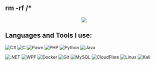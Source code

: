 ## rm -rf /*

<!DOCTYPE html>
<html>
  <body>
    <div align="center">
      <img src="http://raw.githubusercontent.com/miyamurov/miyamurov/main/berserk.gif" align="center">
    </div>
    <h2>Languages and Tools I use:</h2>
  </body>
</html>

![C#](https://img.shields.io/badge/-C%23-090909?style=for-the-badge&logo=c-sharp&logoColor=white)
![C](https://img.shields.io/badge/-C-090909?style=for-the-badge&logo=c)
![Pawn](https://img.shields.io/badge/-Pawn-090909?style=for-the-badge&logo=Pawn)
![PHP](https://img.shields.io/badge/-PHP-090909?style=for-the-badge&logo=php)
![Python](https://img.shields.io/badge/-Python-090909?style=for-the-badge&logo=python)
![Java](https://img.shields.io/badge/-Java-090909?style=for-the-badge&logo=java)

![.NET](https://img.shields.io/badge/-.NET-090909?style=for-the-badge&logo=dotnet)
![WPF](https://img.shields.io/badge/-WPF-090909?style=for-the-badge&logo=dotnet)
![Docker](https://img.shields.io/badge/-Docker-090909?style=for-the-badge&logo=docker)
![Git](https://img.shields.io/badge/-Git-090909?style=for-the-badge&logo=git)
![MySQL](https://img.shields.io/badge/-MySQL-090909?style=for-the-badge&logo=mysql)
![CloudFlare](https://img.shields.io/badge/-CloudFlare-090909?style=for-the-badge&logo=cloudflare)
![Linux](https://img.shields.io/badge/-Linux-090909?style=for-the-badge&logo=linux)
![Kali](https://img.shields.io/badge/-Kali-090909?style=for-the-badge&logo=kali)
